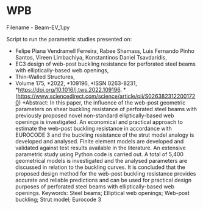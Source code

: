 # WPB

Filename - Beam-EV_1.py

Script to run the parametric studies presented on:

- Felipe Piana Vendramell Ferreira, Rabee Shamass, Luis Fernando Pinho Santos, Vireen Limbachiya, Konstantinos Daniel Tsavdaridis,
- EC3 design of web-post buckling resistance for perforated steel beams with elliptically-based web openings,
- Thin-Walled Structures,
- Volume 175,
*2022,
*109196,
*ISSN 0263-8231,
*https://doi.org/10.1016/j.tws.2022.109196.
*(https://www.sciencedirect.com/science/article/pii/S0263823122001720)
*Abstract: In this paper, the influence of the web-post geometric parameters on shear buckling resistance of perforated steel beams with previously proposed novel non-standard elliptically-based web openings is investigated. An economical and practical approach to estimate the web-post buckling resistance in accordance with EUROCODE 3 and the buckling resistance of the strut model analogy is developed and analysed. Finite element models are developed and validated against test results available in the literature. An extensive parametric study using Python code is carried out. A total of 5,400 geometrical models is investigated and the analysed parameters are discussed in relation to the buckling curves. It is concluded that the proposed design method for the web-post buckling resistance provides accurate and reliable predictions and can be used for practical design purposes of perforated steel beams with elliptically-based web openings.
Keywords: Steel beams; Elliptical web openings; Web-post buckling; Strut model; Eurocode 3

